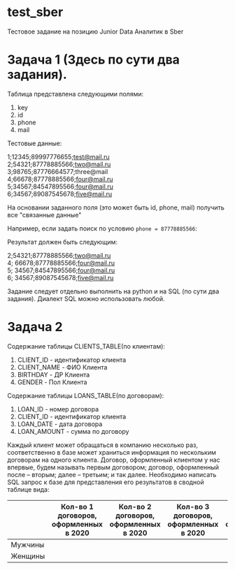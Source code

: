 # test_sber
Тестовое задание на позицию Junior Data Аналитик в Sber

# Задача 1 (Здесь по сути два задания).

Таблица представлена следующими полями:
1) key
2) id
3) phone
4) mail

Тестовые данные:  

1;12345;89997776655;test@mail.ru  
2;54321;87778885566;two@mail.ru  
3;98765;87776664577;three@mail  
4;66678;87778885566;four@mail.ru  
5;34567;84547895566;four@mail.ru  
6;34567;89087545678;five@mail.ru


На основании заданного поля (это может быть id, phone, mail) получить все "связанные данные"

Например, если задать поиск по условию `phone = 87778885566`:

Результат должен быть следующим:



2;54321;87778885566;two@mail.ru  
4; 66678;87778885566;four@mail.ru  
5; 34567;84547895566;four@mail.ru  
6; 34567;89087545678;five@mail.ru  

Задание следует отдельно выполнить на python и на SQL (по сути два задания). Диалект SQL можно использовать любой.  

  # Задача 2  
  Содержание таблицы CLIENTS_TABLE(по клиентам):  
  1. CLIENT_ID - идентификатор клиента
  2. CLIENT_NAME - ФИО Клиента
  3. BIRTHDAY - ДР Клиента
  4. GENDER - Пол Клиента

  Содержание таблицы LOANS_TABLE(по договорам):  
  1. LOAN_ID - номер договора
  2. CLIENT_ID - идентификатор клиента
  3. LOAN_DATE - дата договора
  4. LOAN_AMOUNT - сумма по договору

  Каждый клиент может обращаться в компанию несколько раз, соответственно в базе может храниться информация по нескольким договорам на одного клиента.
Договор, оформленный клиентом у нас впервые, будем называть первым договором; договор, оформленный после – вторым; далее – третьим; и так далее.
Необходимо написать SQL запрос к базе для представления его результатов в сводной таблице вида:

|| Кол-во 1 договоров, оформленных в 2020| Кол-во 2 договоров, оформленных в 2020 | Кол-во 3 договоров, оформленных в 2020 | Кол-во 4 договоров, оформленных в 2020 |
| ----------- | ----------- | ----------- | ----------- | ----------- |
|Мужчины |  |  | |  |
|Женщины |  ||  |  |



